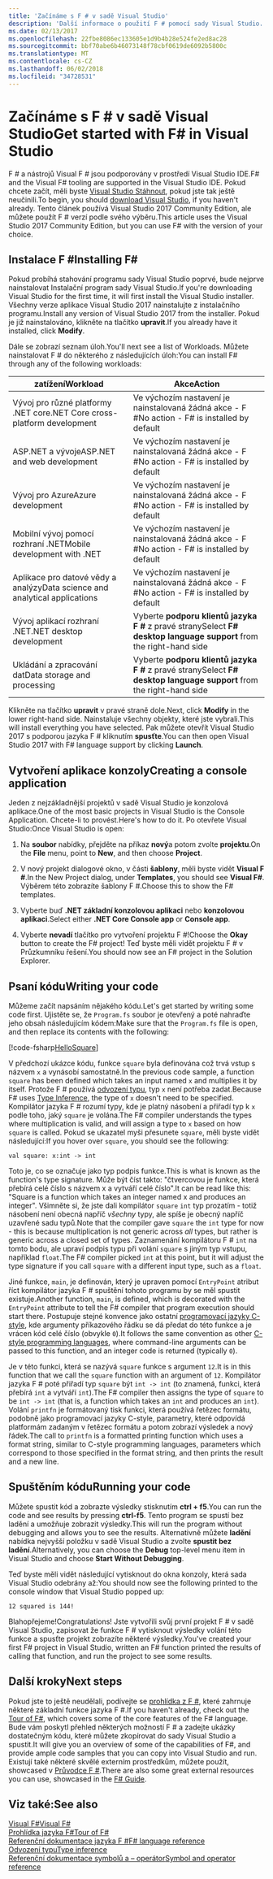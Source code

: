 ```yaml
---
title: 'Začínáme s F # v sadě Visual Studio'
description: 'Další informace o použití F # pomocí sady Visual Studio.'
ms.date: 02/13/2017
ms.openlocfilehash: 22fbe8086ec133605e1d9b4b28e524fe2ed8ac28
ms.sourcegitcommit: bbf70abe6b46073148f78cbf0619de6092b5800c
ms.translationtype: MT
ms.contentlocale: cs-CZ
ms.lasthandoff: 06/02/2018
ms.locfileid: "34728531"
---
```

# <a name="get-started-with-f-in-visual-studio"></a><span data-ttu-id="04567-103">Začínáme s F # v sadě Visual Studio</span><span class="sxs-lookup"><span data-stu-id="04567-103">Get started with F# in Visual Studio</span></span>

<span data-ttu-id="04567-104">F # a nástrojů Visual F # jsou podporovány v prostředí Visual Studio IDE.</span><span class="sxs-lookup"><span data-stu-id="04567-104">F# and the Visual F# tooling are supported in the Visual Studio IDE.</span></span>  <span data-ttu-id="04567-105">Pokud chcete začít, měli byste [Visual Studio Stáhnout](https://aka.ms/vsdownload?utm_source=mscom&utm_campaign=msdocs), pokud jste tak ještě neučinili.</span><span class="sxs-lookup"><span data-stu-id="04567-105">To begin, you should [download Visual Studio](https://aka.ms/vsdownload?utm_source=mscom&utm_campaign=msdocs), if you haven't already.</span></span>  <span data-ttu-id="04567-106">Tento článek používá Visual Studio 2017 Community Edition, ale můžete použít F # verzí podle svého výběru.</span><span class="sxs-lookup"><span data-stu-id="04567-106">This article uses the Visual Studio 2017 Community Edition, but you can use F# with the version of your choice.</span></span>

## <a name="installing-f"></a><span data-ttu-id="04567-107">Instalace F #</span><span class="sxs-lookup"><span data-stu-id="04567-107">Installing F#</span></span> #

<span data-ttu-id="04567-108">Pokud probíhá stahování programu sady Visual Studio poprvé, bude nejprve nainstalovat Instalační program sady Visual Studio.</span><span class="sxs-lookup"><span data-stu-id="04567-108">If you're downloading Visual Studio for the first time, it will first install the Visual Studio installer.</span></span>  <span data-ttu-id="04567-109">Všechny verze aplikace Visual Studio 2017 nainstalujte z instalačního programu.</span><span class="sxs-lookup"><span data-stu-id="04567-109">Install any version of Visual Studio 2017 from the installer.</span></span> <span data-ttu-id="04567-110">Pokud je již nainstalováno, klikněte na tlačítko **upravit**.</span><span class="sxs-lookup"><span data-stu-id="04567-110">If you already have it installed, click **Modify**.</span></span>

<span data-ttu-id="04567-111">Dále se zobrazí seznam úloh.</span><span class="sxs-lookup"><span data-stu-id="04567-111">You'll next see a list of Workloads.</span></span> <span data-ttu-id="04567-112">Můžete nainstalovat F # do některého z následujících úloh:</span><span class="sxs-lookup"><span data-stu-id="04567-112">You can install F# through any of the following workloads:</span></span>

|<span data-ttu-id="04567-113">zatížení</span><span class="sxs-lookup"><span data-stu-id="04567-113">Workload</span></span>|<span data-ttu-id="04567-114">Akce</span><span class="sxs-lookup"><span data-stu-id="04567-114">Action</span></span>|
|--------|------|
| <span data-ttu-id="04567-115">Vývoj pro různé platformy .NET core</span><span class="sxs-lookup"><span data-stu-id="04567-115">.NET Core cross-platform development</span></span> | <span data-ttu-id="04567-116">Ve výchozím nastavení je nainstalovaná žádná akce - F #</span><span class="sxs-lookup"><span data-stu-id="04567-116">No action - F# is installed by default</span></span> |
| <span data-ttu-id="04567-117">ASP.NET a vývoje</span><span class="sxs-lookup"><span data-stu-id="04567-117">ASP.NET and web development</span></span> | <span data-ttu-id="04567-118">Ve výchozím nastavení je nainstalovaná žádná akce - F #</span><span class="sxs-lookup"><span data-stu-id="04567-118">No action - F# is installed by default</span></span> |
| <span data-ttu-id="04567-119">Vývoj pro Azure</span><span class="sxs-lookup"><span data-stu-id="04567-119">Azure development</span></span> | <span data-ttu-id="04567-120">Ve výchozím nastavení je nainstalovaná žádná akce - F #</span><span class="sxs-lookup"><span data-stu-id="04567-120">No action - F# is installed by default</span></span> |
| <span data-ttu-id="04567-121">Mobilní vývoj pomocí rozhraní .NET</span><span class="sxs-lookup"><span data-stu-id="04567-121">Mobile development with .NET</span></span> | <span data-ttu-id="04567-122">Ve výchozím nastavení je nainstalovaná žádná akce - F #</span><span class="sxs-lookup"><span data-stu-id="04567-122">No action - F# is installed by default</span></span> |
| <span data-ttu-id="04567-123">Aplikace pro datové vědy a analýzy</span><span class="sxs-lookup"><span data-stu-id="04567-123">Data science and analytical applications</span></span> | <span data-ttu-id="04567-124">Ve výchozím nastavení je nainstalovaná žádná akce - F #</span><span class="sxs-lookup"><span data-stu-id="04567-124">No action - F# is installed by default</span></span> |
| <span data-ttu-id="04567-125">Vývoj aplikací rozhraní .NET</span><span class="sxs-lookup"><span data-stu-id="04567-125">.NET desktop development</span></span> | <span data-ttu-id="04567-126">Vyberte **podporu klientů jazyka F #** z pravé strany</span><span class="sxs-lookup"><span data-stu-id="04567-126">Select **F# desktop language support** from the right-hand side</span></span> |
| <span data-ttu-id="04567-127">Ukládání a zpracování dat</span><span class="sxs-lookup"><span data-stu-id="04567-127">Data storage and processing</span></span> | <span data-ttu-id="04567-128">Vyberte **podporu klientů jazyka F #** z pravé strany</span><span class="sxs-lookup"><span data-stu-id="04567-128">Select **F# desktop language support** from the right-hand side</span></span> |

<span data-ttu-id="04567-129">Klikněte na tlačítko **upravit** v pravé straně dole.</span><span class="sxs-lookup"><span data-stu-id="04567-129">Next, click **Modify** in the lower right-hand side.</span></span>  <span data-ttu-id="04567-130">Nainstaluje všechny objekty, které jste vybrali.</span><span class="sxs-lookup"><span data-stu-id="04567-130">This will install everything you have selected.</span></span>  <span data-ttu-id="04567-131">Pak můžete otevřít Visual Studio 2017 s podporou jazyka F # kliknutím **spusťte**.</span><span class="sxs-lookup"><span data-stu-id="04567-131">You can then open Visual Studio 2017 with F# language support by clicking **Launch**.</span></span>

## <a name="creating-a-console-application"></a><span data-ttu-id="04567-132">Vytvoření aplikace konzoly</span><span class="sxs-lookup"><span data-stu-id="04567-132">Creating a console application</span></span>

<span data-ttu-id="04567-133">Jeden z nejzákladnější projektů v sadě Visual Studio je konzolová aplikace.</span><span class="sxs-lookup"><span data-stu-id="04567-133">One of the most basic projects in Visual Studio is the Console Application.</span></span>  <span data-ttu-id="04567-134">Chcete-li to provést.</span><span class="sxs-lookup"><span data-stu-id="04567-134">Here's how to do it.</span></span>  <span data-ttu-id="04567-135">Po otevřete Visual Studio:</span><span class="sxs-lookup"><span data-stu-id="04567-135">Once Visual Studio is open:</span></span>

1. <span data-ttu-id="04567-136">Na **soubor** nabídky, přejděte na příkaz **nový**a potom zvolte **projektu**.</span><span class="sxs-lookup"><span data-stu-id="04567-136">On the **File** menu, point to **New**, and then choose **Project**.</span></span>

2.  <span data-ttu-id="04567-137">V nový projekt dialogové okno, v části **šablony**, měli byste vidět **Visual F #**.</span><span class="sxs-lookup"><span data-stu-id="04567-137">In the New Project dialog, under **Templates**, you should see **Visual F#**.</span></span>  <span data-ttu-id="04567-138">Výběrem této zobrazíte šablony F #.</span><span class="sxs-lookup"><span data-stu-id="04567-138">Choose this to show the F# templates.</span></span>

3. <span data-ttu-id="04567-139">Vyberte buď **.NET základní konzolovou aplikaci** nebo **konzolovou aplikaci**.</span><span class="sxs-lookup"><span data-stu-id="04567-139">Select either **.NET Core Console app** or **Console app**.</span></span>

3. <span data-ttu-id="04567-140">Vyberte **nevadí** tlačítko pro vytvoření projektu F #!</span><span class="sxs-lookup"><span data-stu-id="04567-140">Choose the **Okay** button to create the F# project!</span></span>  <span data-ttu-id="04567-141">Teď byste měli vidět projektu F # v Průzkumníku řešení.</span><span class="sxs-lookup"><span data-stu-id="04567-141">You should now see an F# project in the Solution Explorer.</span></span>

## <a name="writing-your-code"></a><span data-ttu-id="04567-142">Psaní kódu</span><span class="sxs-lookup"><span data-stu-id="04567-142">Writing your code</span></span>

<span data-ttu-id="04567-143">Můžeme začít napsáním nějakého kódu.</span><span class="sxs-lookup"><span data-stu-id="04567-143">Let's get started by writing some code first.</span></span>  <span data-ttu-id="04567-144">Ujistěte se, že `Program.fs` soubor je otevřený a poté nahraďte jeho obsah následujícím kódem:</span><span class="sxs-lookup"><span data-stu-id="04567-144">Make sure that the `Program.fs` file is open, and then replace its contents with the following:</span></span>

[!code-fsharp[HelloSquare](../../../samples/snippets/fsharp/getting-started/hello-square.fs)]

<span data-ttu-id="04567-145">V předchozí ukázce kódu, funkce `square` byla definována což trvá vstup s názvem `x` a vynásobí samostatně.</span><span class="sxs-lookup"><span data-stu-id="04567-145">In the previous code sample, a function `square` has been defined which takes an input named `x` and multiplies it by itself.</span></span>  <span data-ttu-id="04567-146">Protože F # používá [odvození typu](../language-reference/type-inference.md), typ `x` není potřeba zadat.</span><span class="sxs-lookup"><span data-stu-id="04567-146">Because F# uses [Type Inference](../language-reference/type-inference.md), the type of `x` doesn't need to be specified.</span></span>  <span data-ttu-id="04567-147">Kompilátor jazyka F # rozumí typy, kde je platný násobení a přiřadí typ k `x` podle toho, jaký `square` je volána.</span><span class="sxs-lookup"><span data-stu-id="04567-147">The F# compiler understands the types where multiplication is valid, and will assign a type to `x` based on how `square` is called.</span></span>  <span data-ttu-id="04567-148">Pokud se ukazatel myši přesunete `square`, měli byste vidět následující:</span><span class="sxs-lookup"><span data-stu-id="04567-148">If you hover over `square`, you should see the following:</span></span>

```
val square: x:int -> int
```

<span data-ttu-id="04567-149">Toto je, co se označuje jako typ podpis funkce.</span><span class="sxs-lookup"><span data-stu-id="04567-149">This is what is known as the function's type signature.</span></span>  <span data-ttu-id="04567-150">Může být číst takto: "čtvercovou je funkce, která přebírá celé číslo s názvem x a vytváří celé číslo".</span><span class="sxs-lookup"><span data-stu-id="04567-150">It can be read like this: "Square is a function which takes an integer named x and produces an integer".</span></span>  <span data-ttu-id="04567-151">Všimněte si, že jste dali kompilátor `square` `int` typ prozatím - totiž násobení není obecná napříč *všechny* typy, ale spíše je obecný napříč uzavřené sadu typů.</span><span class="sxs-lookup"><span data-stu-id="04567-151">Note that the compiler gave `square` the `int` type for now - this is because multiplication is not generic across *all* types, but rather is generic across a closed set of types.</span></span>  <span data-ttu-id="04567-152">Zaznamenání kompilátoru F # `int` na tomto bodu, ale upraví podpis typu při volání `square` s jiným typ vstupu, například `float`.</span><span class="sxs-lookup"><span data-stu-id="04567-152">The F# compiler picked `int` at this point, but it will adjust the type signature if you call `square` with a different input type, such as a `float`.</span></span>

<span data-ttu-id="04567-153">Jiné funkce, `main`, je definován, který je upraven pomocí `EntryPoint` atribut říct kompilátor jazyka F # spuštění tohoto programu by se měl spustit existuje.</span><span class="sxs-lookup"><span data-stu-id="04567-153">Another function, `main`, is defined, which is decorated with the `EntryPoint` attribute to tell the F# compiler that program execution should start there.</span></span>  <span data-ttu-id="04567-154">Postupuje stejné konvence jako ostatní [programovací jazyky C-style](https://en.wikipedia.org/wiki/Entry_point#C_and_C.2B.2B), kde argumenty příkazového řádku se dá předat do této funkce a je vrácen kód celé číslo (obvykle `0`).</span><span class="sxs-lookup"><span data-stu-id="04567-154">It follows the same convention as other [C-style programming languages](https://en.wikipedia.org/wiki/Entry_point#C_and_C.2B.2B), where command-line arguments can be passed to this function, and an integer code is returned (typically `0`).</span></span>

<span data-ttu-id="04567-155">Je v této funkci, která se nazývá `square` funkce s argument `12`.</span><span class="sxs-lookup"><span data-stu-id="04567-155">It is in this function that we call the `square` function with an argument of `12`.</span></span>  <span data-ttu-id="04567-156">Kompilátor jazyka F # poté přiřadí typ `square` být `int -> int` (to znamená, funkci, která přebírá `int` a vytváří `int`).</span><span class="sxs-lookup"><span data-stu-id="04567-156">The F# compiler then assigns the type of `square` to be `int -> int` (that is, a function which takes an `int` and produces an `int`).</span></span>  <span data-ttu-id="04567-157">Volání `printfn` je formátovaný tisk funkci, která používá řetězec formátu, podobně jako programovací jazyky C-style, parametry, které odpovídá platformám zadaným v řetězec formátu a potom zobrazí výsledek a nový řádek.</span><span class="sxs-lookup"><span data-stu-id="04567-157">The call to `printfn` is a formatted printing function which uses a format string, similar to C-style programming languages, parameters which correspond to those specified in the format string, and then prints the result and a new line.</span></span>

## <a name="running-your-code"></a><span data-ttu-id="04567-158">Spuštěním kódu</span><span class="sxs-lookup"><span data-stu-id="04567-158">Running your code</span></span>

<span data-ttu-id="04567-159">Můžete spustit kód a zobrazte výsledky stisknutím **ctrl + f5**.</span><span class="sxs-lookup"><span data-stu-id="04567-159">You can run the code and see results by pressing **ctrl-f5**.</span></span>  <span data-ttu-id="04567-160">Tento program se spustí bez ladění a umožňuje zobrazit výsledky.</span><span class="sxs-lookup"><span data-stu-id="04567-160">This will run the program without debugging and allows you to see the results.</span></span>  <span data-ttu-id="04567-161">Alternativně můžete **ladění** nabídka nejvyšší položku v sadě Visual Studio a zvolte **spustit bez ladění**.</span><span class="sxs-lookup"><span data-stu-id="04567-161">Alternatively, you can choose the **Debug** top-level menu item in Visual Studio and choose **Start Without Debugging**.</span></span>

<span data-ttu-id="04567-162">Teď byste měli vidět následující vytisknout do okna konzoly, která sada Visual Studio odebrány až:</span><span class="sxs-lookup"><span data-stu-id="04567-162">You should now see the following printed to the console window that Visual Studio popped up:</span></span>

```
12 squared is 144!
```

<span data-ttu-id="04567-163">Blahopřejeme!</span><span class="sxs-lookup"><span data-stu-id="04567-163">Congratulations!</span></span>  <span data-ttu-id="04567-164">Jste vytvořili svůj první projekt F # v sadě Visual Studio, zapisovat že funkce F # vytisknout výsledky volání této funkce a spusťte projekt zobrazíte některé výsledky.</span><span class="sxs-lookup"><span data-stu-id="04567-164">You've created your first F# project in Visual Studio, written an F# function printed the results of calling that function, and run the project to see some results.</span></span>

## <a name="next-steps"></a><span data-ttu-id="04567-165">Další kroky</span><span class="sxs-lookup"><span data-stu-id="04567-165">Next steps</span></span>

<span data-ttu-id="04567-166">Pokud jste to ještě neudělali, podívejte se [prohlídka z F #](../tour.md), které zahrnuje některé základní funkce jazyka F #.</span><span class="sxs-lookup"><span data-stu-id="04567-166">If you haven't already, check out the [Tour of F#](../tour.md), which covers some of the core features of the F# language.</span></span>  <span data-ttu-id="04567-167">Bude vám poskytl přehled některých možností F # a zadejte ukázky dostatečným kódu, které můžete zkopírovat do sady Visual Studio a spustit.</span><span class="sxs-lookup"><span data-stu-id="04567-167">It will give you an overview of some of the capabilities of F#, and provide ample code samples that you can copy into Visual Studio and run.</span></span>  <span data-ttu-id="04567-168">Existují také některé skvělé externím prostředkům, můžete použít, showcased v [Průvodce F #](../index.md).</span><span class="sxs-lookup"><span data-stu-id="04567-168">There are also some great external resources you can use, showcased in the [F# Guide](../index.md).</span></span>

## <a name="see-also"></a><span data-ttu-id="04567-169">Viz také:</span><span class="sxs-lookup"><span data-stu-id="04567-169">See also</span></span>
 [<span data-ttu-id="04567-170">Visual F#</span><span class="sxs-lookup"><span data-stu-id="04567-170">Visual F#</span></span>](index.md)  
 [<span data-ttu-id="04567-171">Prohlídka jazyka F#</span><span class="sxs-lookup"><span data-stu-id="04567-171">Tour of F#</span></span>](../tour.md)  
 [<span data-ttu-id="04567-172">Referenční dokumentace jazyka F #</span><span class="sxs-lookup"><span data-stu-id="04567-172">F# language reference</span></span>](../language-reference/index.md)  
 [<span data-ttu-id="04567-173">Odvození typu</span><span class="sxs-lookup"><span data-stu-id="04567-173">Type inference</span></span>](../language-reference/type-inference.md)  
 [<span data-ttu-id="04567-174">Referenční dokumentace symbolů a – operátor</span><span class="sxs-lookup"><span data-stu-id="04567-174">Symbol and operator reference</span></span>](../language-reference/symbol-and-operator-reference/index.md)  
